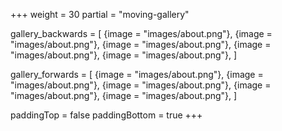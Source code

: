 +++
weight = 30
partial = "moving-gallery"

gallery_backwards = [
  {image = "images/about.png"},
  {image = "images/about.png"},
  {image = "images/about.png"},
  {image = "images/about.png"},
  {image = "images/about.png"},
]

gallery_forwards = [
  {image = "images/about.png"},
  {image = "images/about.png"},
  {image = "images/about.png"},
  {image = "images/about.png"},
  {image = "images/about.png"},
]

paddingTop = false
paddingBottom = true
+++